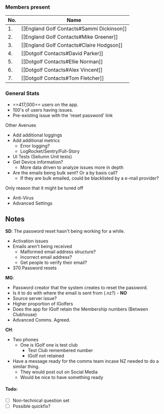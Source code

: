 ### Members present

| No.  | Name | 
| ----  | ----- |
| 1.  | [[England Golf Contacts#Sammi Dickinson]] | 
| 2.  | [[England Golf Contacts#Mike Greener]] | 
| 3.  | [[England Golf Contacts#Claire Hodgson]] | 
| 4.  | [[Dotgolf Contacts#David Parker]] | 
| 5.  | [[Dotgolf Contacts#Ellie Norman]] | 
| 6.  | [[Dotgolf Contacts#Alex Vincent]] | 
| 7.  | [[Dotgolf Contacts#Tom Fletcher]] | 

### General Stats
- ==417,000== users on the app.
- 100's of users having issues.
- Pre-existing issue with the 'reset password' link  

Other Avenues
- Add additional loggings
- Add additional metrics
	- Error logging?
	- LogRocket/Sentry/Full-Story
- UI Tests (Seliumn Unit tests)
- Get Device information?
	- More data driven to analyze issues more in depth
- Are the emails being bulk sent? Or a by basis call? 
	- If they are bulk emailed, could be blacklisted by a e-mail provider?

Only reason that it might be tuned off
- Anti-Virus
- Advanced Settings

## Notes
**SD**: The password reset hasn't being working for a while. 
- Activation issues
- Emails aren't being received
	- Malformed email address structure?
	- Incorrect email address?
	- Get people to verify their email? 
- 370 Password resets

**MG**: 
- Password creator that the system creates to reset the password.
- Is it to do with where the email is sent from (.nz?) - **NO**
- Source server issue?
- Higher proportion of IGolfers
- Does the app for IGolf retain the Membership numbers (Between Clubhouse)
- Advanced Comms. Agreed. 

**CH**:
- Two phones
	- One is IGolf one is test club 
		- Test Club remembered number
		- IGolf not retained
- Have a message ready for the comms team incase NZ needed to do a similar thing.
	- They would post out on Social Media
	- Would be nice to have something ready


#### Todo:
- [ ] Non-technical question set
- [ ] Possible quickfix?